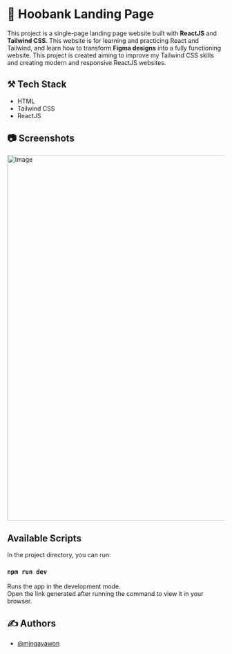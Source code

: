 # 🏦 Hoobank Landing Page

This project is a single-page landing page website built with **ReactJS** and **Tailwind CSS**. This website is for learning and practicing React and Tailwind, and learn how to transform **Figma designs** into a fully functioning website. This project is created aiming to improve my Tailwind CSS skills and creating modern and responsive ReactJS websites.

## ⚒️ Tech Stack

- HTML
- Tailwind CSS
- ReactJS

## 📷 Screenshots

<img width="1903" height="846" alt="Image" src="https://github.com/user-attachments/assets/ef0750c8-2dc7-4cff-8ce9-818c79ecbb47" />

## Available Scripts

In the project directory, you can run:

### `npm run dev`

Runs the app in the development mode.\
Open the link generated after running the command to view it in your browser.

## ✍️ Authors

- [@mjngayawon](https://github.com/mjngayawon)
